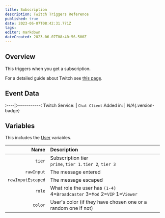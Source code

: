 ```yaml
---
title: Subscription
description: Twitch Triggers Reference
published: true
date: 2023-06-07T08:42:31.771Z
tags: 
editor: markdown
dateCreated: 2023-06-07T08:40:56.500Z
---
```


## Overview
This triggers when you get a subscription.

For a detailed guide about Twitch see [this page](/Platforms/Twitch).

## Event Data
:----|:------------:
Twitch Service: | `Chat Client`
Added in: | *N/A*{.version-badge}

## Variables
This includes the [User](/Variables/User-Variables) variables.

Name | Description
----:|:------------
`tier` | Subscription tier <br> `prime`, `tier 1`. `tier 2`, `tier 3`
`rawInput` | The message entered
`rawInputEscaped` | The message escaped
`role` | What role the user has `(1-4)` <br> 4=`Broadcaster` 3=`Mod` 2=`VIP` 1=`Viewer`
`color` | User's color (if they have chosen one or a random one if not)